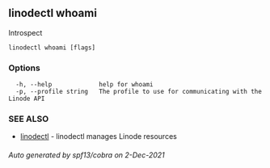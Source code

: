 ## linodectl whoami

Introspect

```
linodectl whoami [flags]
```

### Options

```
  -h, --help             help for whoami
  -p, --profile string   The profile to use for communicating with the Linode API
```

### SEE ALSO

* [linodectl](linodectl.md)	 - linodectl manages Linode resources

###### Auto generated by spf13/cobra on 2-Dec-2021
